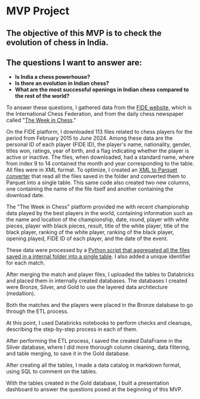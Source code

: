 # **MVP Project**
## 
## The objective of this MVP is to check the evolution of chess in India.
## The questions I want to answer are:

- **Is India a chess powerhouse?**
- **Is there an evolution in Indian chess?**
- **What are the most successful openings in Indian chess compared to the rest of the world?**

To answer these questions, I gathered data from the [FIDE website](https://www.fide.com/), which is the International Chess Federation, and from the daily chess newspaper called "[The Week in Chess](https://theweekinchess.com/twic)."

On the FIDE platform, I downloaded 113 files related to chess players for the period from February 2015 to June 2024. Among these data are the personal ID of each player (FIDE ID), the player's name, nationality, gender, titles won, ratings, year of birth, and a flag indicating whether the player is active or inactive. The files, when downloaded, had a standard name, where from index 9 to 14 contained the month and year corresponding to the table. All files were in XML format. To optimize, I created an [XML to Parquet converter](https://github.com/jpedrocf/ProjetoMVPBancodeDados/blob/main/Databricks/Utilit%C3%A1rio/XML%20to%20parquet.gzip.py) that read all the files saved in the folder and converted them to Parquet into a single table. This same code also created two new columns, one containing the name of the file itself and another containing the download date.

The "The Week in Chess" platform provided me with recent championship data played by the best players in the world, containing information such as the name and location of the championship, date, round, player with white pieces, player with black pieces, result, title of the white player, title of the black player, ranking of the white player, ranking of the black player, opening played, FIDE ID of each player, and the date of the event.

These data were processed by a [Python script that aggregated all the files saved in a internal folder into a single table](https://adb-1206727235395788.8.azuredatabricks.net/?o=1206727235395788#notebook/2485298635897647). I also added a unique identifier for each match.

After merging the match and player files, I uploaded the tables to Databricks and placed them in internally created databases. The databases I created were Bronze, Silver, and Gold to use the layered data architecture (medallion).

Both the matches and the players were placed in the Bronze database to go through the ETL process.

At this point, I used Databricks notebooks to perform checks and cleanups, describing the step-by-step process in each of them.

After performing the ETL process, I saved the created DataFrame in the Silver database, where I did more thorough column cleaning, data filtering, and table merging, to save it in the Gold database.

After creating all the tables, I made a data catalog in markdown format, using SQL to comment on the tables.

With the tables created in the Gold database, I built a presentation dashboard to answer the questions posed at the beginning of this MVP.
